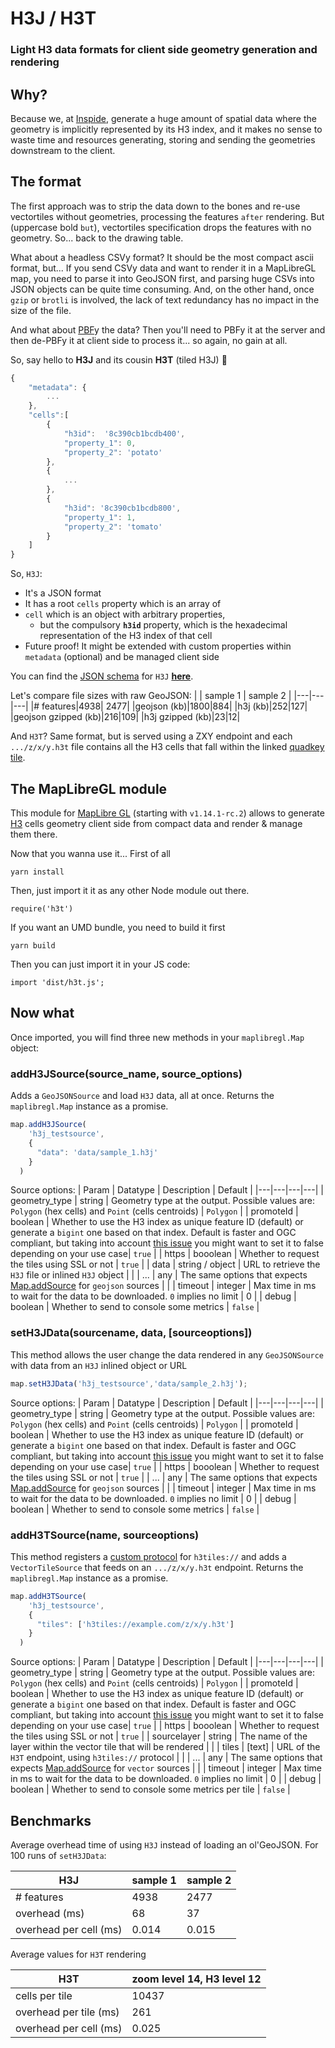# H3J / H3T
### Light H3 data formats for client side geometry generation and rendering



## Why?

Because we, at [Inspide](www.inspide.com), generate a huge amount of spatial data where the geometry is implicitly represented by its H3 index, and it makes no sense to waste time and resources generating, storing and sending the geometries downstream to the client.

## The format

The first approach was to strip the data down to the bones and re-use vectortiles without geometries, processing the features `after` rendering. But (uppercase bold `but`), vectortiles specification drops the features with no geometry. So... back to the drawing table.

What about a headless CSVy format? It should be the most compact ascii format, but... If you send CSVy data and want to render it in a MapLibreGL map, you need to parse it into GeoJSON first, and parsing huge CSVs into JSON objects can be quite time consuming. And, on the other hand, once `gzip` or `brotli` is involved, the lack of text redundancy has no impact in the size of the file.

And what about [PBF](https://developers.google.com/protocol-buffers)y the data? Then you'll need to PBFy it at the server and then de-PBFy it at client side to process it... so again, no gain at all.

So, say hello to **H3J** and its cousin **H3T** (tiled H3J) :wave:

```javascript
{
    "metadata": {
        ...
    },
    "cells":[
        {
        	"h3id":  '8c390cb1bcdb400',
            "property_1": 0,
            "property_2": 'potato'
        },
        {
            ...
        },
        {
        	"h3id": '8c390cb1bcdb800',
            "property_1": 1,
            "property_2": 'tomato'
        }
    ]
}
```

So, `H3J`:

* It's a JSON format
* It has a root `cells` property which is an array of
* `cell` which is an object with arbitrary properties, 
   * but the compulsory **`h3id`** property, which is the hexadecimal representation of the H3 index of that cell
* Future proof! It might be extended with custom properties within `metadata` (optional) and be managed client side 

You can find the [JSON schema](https://json-schema.org/) for `H3J` [**here**](h3j.schema.json).

Let's compare file sizes with raw GeoJSON:
|  | sample 1 | sample 2 |
|---|---|---|
|# features|4938| 2477|
|geojson (kb)|1800|884|
|h3j (kb)|252|127|
|geojson gzipped (kb)|216|109|
|h3j gzipped (kb)|23|12|

And `H3T`? Same format, but is served using a ZXY endpoint and each `.../z/x/y.h3t` file contains all the H3 cells that fall within the linked [quadkey tile](https://docs.microsoft.com/en-us/bingmaps/articles/bing-maps-tile-system).

## The MapLibreGL module

This module for [MapLibre GL](https://github.com/MapLibre/maplibre-gl-js) (starting with `v1.14.1-rc.2`) allows to generate [H3](https://h3geo.org/) cells geometry client side from compact data and render & manage them there.

Now that you wanna use it... First of all

`yarn install`

Then, just import it it as any other Node module out there.

`require('h3t')`

If you want an UMD bundle, you need to build it first

`yarn build`

Then you can just import it in your JS code:

`import 'dist/h3t.js';`

## Now what

Once imported, you will find three new methods in your `maplibregl.Map` object: 

### addH3JSource(source_name, source_options)

Adds a `GeoJSONSource` and load `H3J` data, all at once. Returns the `maplibregl.Map`  instance as a promise.
```javascript
map.addH3JSource(
    'h3j_testsource',
    {
      "data": 'data/sample_1.h3j'
    }
  )
```
Source options:
| Param | Datatype |  Description | Default |
|---|---|---|---|
| geometry_type | string | Geometry type at the output. Possible values are: `Polygon` (hex cells) and `Point` (cells centroids) | `Polygon` |
| promoteId | boolean | Whether to use the H3 index as unique feature ID (default) or generate a `bigint` one based on that index. Default is faster and OGC compliant, but taking into account [this issue](https://github.com/mapbox/mapbox-gl-js/issues/10257) you might want to set it to false depending on your use case| `true` |
| https | booolean | Whether to request the tiles using SSL or not | `true` |
| data | string / object | URL to retrieve the `H3J` file or inlined `H3J` object |  |
| ... | any | The same options that expects [Map.addSource](https://maplibre.org/maplibre-gl-js-docs/api/sources/#geojsonsource) for `geojson` sources |  |
| timeout | integer | Max time in ms to wait for the data to be downloaded. `0` implies no limit | 0 |
| debug | boolean | Whether to send to console some metrics | `false` |

### setH3JData(sourcename, data, [sourceoptions])

This method allows the user change the data rendered in any `GeoJSONSource` with data from an `H3J` inlined object or URL

```javascript
map.setH3JData('h3j_testsource','data/sample_2.h3j');
```
Source options:
| Param | Datatype |  Description | Default |
|---|---|---|---|
| geometry_type | string | Geometry type at the output. Possible values are: `Polygon` (hex cells) and `Point` (cells centroids) | `Polygon` |
| promoteId | boolean | Whether to use the H3 index as unique feature ID (default) or generate a `bigint` one based on that index. Default is faster and OGC compliant, but taking into account [this issue](https://github.com/mapbox/mapbox-gl-js/issues/10257) you might want to set it to false depending on your use case| `true` |
| https | booolean | Whether to request the tiles using SSL or not | `true` |
| ... | any | The same options that expects [Map.addSource](https://maplibre.org/maplibre-gl-js-docs/api/sources/#geojsonsource) for `geojson` sources |  |
| timeout | integer | Max time in ms to wait for the data to be downloaded. `0` implies no limit | 0 |
| debug | boolean | Whether to send to console some metrics | `false` |


### addH3TSource(name, sourceoptions)

This method registers a [custom protocol](https://github.com/maplibre/maplibre-gl-js/pull/30) for `h3tiles://`  and adds a `VectorTileSource` that feeds on an `.../z/x/y.h3t` endpoint. Returns the `maplibregl.Map`  instance as a promise.

```javascript
map.addH3TSource(
    'h3j_testsource',
    {
      "tiles": ['h3tiles://example.com/z/x/y.h3t']
    }
  )
```

Source options:
| Param | Datatype |  Description | Default |
|---|---|---|---|
| geometry_type | string | Geometry type at the output. Possible values are: `Polygon` (hex cells) and `Point` (cells centroids) | `Polygon` |
| promoteId | boolean | Whether to use the H3 index as unique feature ID (default) or generate a `bigint` one based on that index. Default is faster and OGC compliant, but taking into account [this issue](https://github.com/mapbox/mapbox-gl-js/issues/10257) you might want to set it to false depending on your use case| `true` |
| https | booolean | Whether to request the tiles using SSL or not | `true` |
| sourcelayer | string | The name of the layer within the vector tile that will be rendered |  |
| tiles | [text] | URL of the `H3T` endpoint, using `h3tiles://` protocol | |
| ... | any | The same options that expects [Map.addSource](https://maplibre.org/maplibre-gl-js-docs/api/map/#map#addsource) for `vector` sources |  |
| timeout | integer | Max time in ms to wait for the data to be downloaded. `0` implies no limit | 0 |
| debug | boolean | Whether to send to console some metrics per tile | `false` |

## Benchmarks

Average overhead time of using `H3J` instead of loading an ol'GeoJSON. For 100 runs of `setH3JData`:


| H3J | sample 1 | sample 2 |
|---|---|---|
|# features|4938| 2477|
|overhead (ms)|68|37|
|overhead per cell (ms)|0.014|0.015|

Average values for `H3T` rendering

| H3T | zoom level 14, H3 level 12| 
|---|---|
|cells per tile|10437|
|overhead per tile (ms)| 261 |
|overhead per cell (ms)| 0.025 |